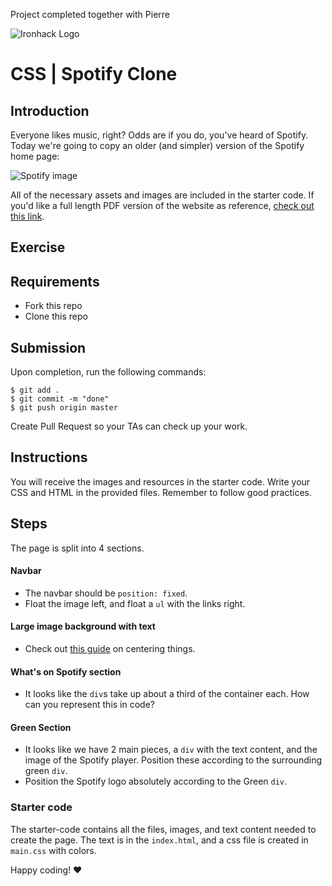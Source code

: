 Project completed together with Pierre

![Ironhack Logo](https://i.imgur.com/1QgrNNw.png)

# CSS | Spotify Clone

## Introduction

Everyone likes music, right? Odds are if you do, you've heard of Spotify. Today we're going to copy an older (and simpler) version of the Spotify home page:

![Spotify image](https://i.imgur.com/xVD0bm6.jpg)

All of the necessary assets and images are included in the starter code. If you'd like a full length PDF version of the website as reference, [check out this link](https://s3-eu-west-1.amazonaws.com/ih-materials/uploads/spotify-prototype.pdf).

## Exercise

## Requirements

- Fork this repo
- Clone this repo

## Submission

Upon completion, run the following commands:
```
$ git add .
$ git commit -m "done"
$ git push origin master
```
Create Pull Request so your TAs can check up your work.


## Instructions

You will receive the images and resources in the starter code. Write your CSS and HTML in the provided files. Remember to follow good practices.

## Steps

The page is split into 4 sections. 

#### Navbar

- The navbar should be `position: fixed`.
- Float the image left, and float a `ul` with the links right.

#### Large image background with text

- Check out [this guide](https://css-tricks.com/centering-css-complete-guide/) on centering things.

#### What's on Spotify section

- It looks like the `div`s take up about a third of the container each. How can you represent this in code?

#### Green Section

- It looks like we have 2 main pieces, a `div` with the text content, and the image of the Spotify player. Position these according to the surrounding green `div`.
- Position the Spotify logo absolutely according to the Green `div`.

### Starter code

The starter-code contains all the files, images, and text content needed to create the page. The text is in the `index.html`, and a css file is created in `main.css` with colors.


Happy coding! ❤️
